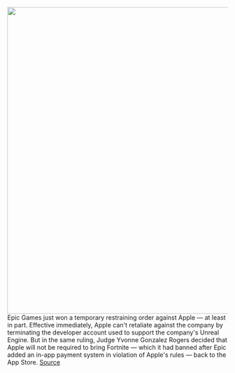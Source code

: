 <img src='https://cdn.vox-cdn.com/thumbor/FCOp5mSloUDqAC79Wa5L--LZ1DM=/0x0:2040x1360/1200x800/filters:focal(857x517:1183x843)/cdn.vox-cdn.com/uploads/chorus_image/image/67290246/acastro_20200818_1777_epicApple_0001.0.0.jpg' width='700px' /><br/>
Epic Games just won a temporary restraining order against Apple — at least in part. Effective immediately, Apple can't retaliate against the company by terminating the developer account used to support the company's Unreal Engine. But in the same ruling, Judge Yvonne Gonzalez Rogers decided that Apple will not be required to bring Fortnite — which it had banned after Epic added an in-app payment system in violation of Apple's rules — back to the App Store.
<a href='https://www.theverge.com/2020/8/25/21400240/epic-apple-ruling-unreal-engine-fortnite-temporary-restraining-order'> Source <a/>